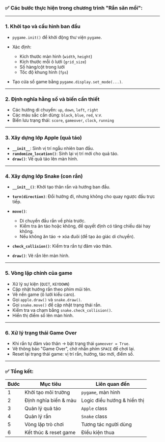 ### ✅ **Các bước thực hiện trong chương trình "Rắn săn mồi":**

---

### **1. Khởi tạo và cấu hình ban đầu**

* `pygame.init()` để khởi động thư viện `pygame`.
* Xác định:

  * Kích thước màn hình (`width`, `height`)
  * Kích thước mỗi ô lưới (`grid_size`)
  * Số hàng/cột trong lưới
  * Tốc độ khung hình (`fps`)
* Tạo cửa sổ game bằng `pygame.display.set_mode(...)`.

---

### **2. Định nghĩa hằng số và biến cần thiết**

* Các hướng di chuyển: `up`, `down`, `left`, `right`
* Các màu sắc cần dùng: `black`, `blue`, `red`, v.v.
* Biến lưu trạng thái: `score`, `gameover`, `clock`, `running`

---

### **3. Xây dựng lớp Apple (quả táo)**

* **`__init__`**: Sinh vị trí ngẫu nhiên ban đầu.
* **`randomize_location()`**: Sinh lại vị trí mới cho quả táo.
* **`draw()`**: Vẽ quả táo lên màn hình.

---

### **4. Xây dựng lớp Snake (con rắn)**

* **`__init__()`**: Khởi tạo thân rắn và hướng ban đầu.
* **`turn(direction)`**: Đổi hướng đi, nhưng không cho quay ngược đầu trực tiếp.
* **`move()`**:

  * Di chuyển đầu rắn về phía trước.
  * Kiểm tra ăn táo hoặc không, để quyết định có tăng chiều dài hay không.
  * Nếu không ăn táo → xóa đuôi (để tạo ảo giác di chuyển).
* **`check_collision()`**: Kiểm tra rắn tự đâm vào thân.
* **`draw()`**: Vẽ rắn lên màn hình.

---

### **5. Vòng lặp chính của game**

* Xử lý sự kiện (`QUIT`, `KEYDOWN`)
* Cập nhật hướng rắn theo phím mũi tên.
* Vẽ nền game (ô lưới kiểu caro).
* Gọi `apple.draw()` và `snake.draw()`.
* Gọi `snake.move()` để cập nhật trạng thái rắn.
* Kiểm tra va chạm bằng `snake.check_collision()`.
* Hiển thị điểm số lên màn hình.

---

### **6. Xử lý trạng thái Game Over**

* Khi rắn tự đâm vào thân → bật trạng thái `gameover = True`.
* Vẽ thông báo "Game Over", chờ nhấn phím `SPACE` để chơi lại.
* Reset lại trạng thái game: vị trí rắn, hướng, táo mới, điểm số.

---

### ✅ **Tổng kết:**

| Bước | Mục tiêu              | Liên quan đến               |
| ---- | --------------------- | --------------------------- |
| 1    | Khởi tạo môi trường   | `pygame`, màn hình          |
| 2    | Định nghĩa biến & màu | Logic điều hướng & hiển thị |
| 3    | Quản lý quả táo       | `Apple` class               |
| 4    | Quản lý rắn           | `Snake` class               |
| 5    | Vòng lặp trò chơi     | Tương tác người dùng        |
| 6    | Kết thúc & reset game | Điều kiện thua              |

